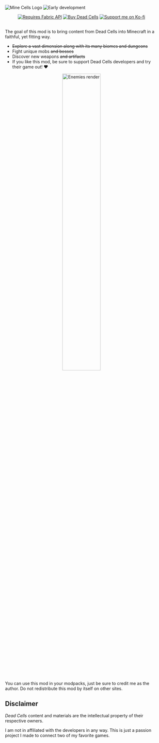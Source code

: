 ![Mine Cells Logo](https://media.forgecdn.net/attachments/458/883/logo_big.png)
![Early development](https://media.forgecdn.net/attachments/458/884/early.png)

<center>
    <a href="https://modrinth.com/mod/fabric-api" target="_blank"><img src="https://media.forgecdn.net/attachments/458/895/fabricapi.png" alt="Requires Fabric API" /></a>
    <a href="https://store.steampowered.com/app/588650/Dead_Cells/" target="_blank"><img src="https://media.forgecdn.net/attachments/458/898/deadcells.png" alt="Buy Dead Cells" /></a>
    <a href="https://ko-fi.com/mim1q" target="_blank"><img src="https://media.forgecdn.net/attachments/458/899/kofi.png" alt="Support me on Ko-fi" /></a>
</center>
<br/>

The goal of this mod is to bring content from Dead Cells into Minecraft in a faithful, yet fitting way.

* ~~Explore a vast dimension along with its many biomes and dungeons~~
* Fight unique mobs ~~and bosses~~
* Discover new weapons ~~and artifacts~~
* If you like this mod, be sure to support Dead Cells developers and try their game out! ❤️

<center>
    <img width="50%" src="https://media.forgecdn.net/attachments/458/888/render.png" alt="Enemies render"/>
</center>

 

You can use this mod in your modpacks, just be sure to credit me as the author.
Do not redistribute this mod by itself on other sites.

## Disclaimer

*Dead Cells* content and materials are the intellectual property of their respective owners.

I am not in affiliated with the developers in any way. This is just a passion project I made to connect two of my favorite games.
